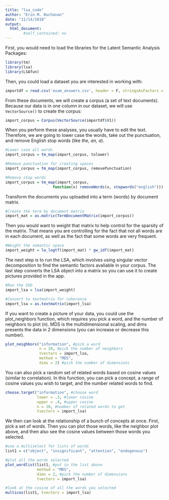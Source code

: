 ```yaml
---
title: "lsa_code"
author: "Erin M. Buchanan"
date: "11/14/2018"
output: 
  html_document:
        #self_contained: no
---
```


First, you would need to load the libraries for the Latent Semantic Analysis Packages:


```r
library(tm)
library(lsa)
library(LSAfun)
```
 
Then, you could load a dataset you are interested in working with:


```r
importdf = read.csv('exam_answers.csv', header = F, stringsAsFactors = F)
```

From these documents, we will create a corpus (a set of text documents). Because our data is in one column in our dataset, we will use `VectorSource()` to create the corpus:


```r
import_corpus = Corpus(VectorSource(importdf$V1))
```

When you perform these analyses, you usually have to edit the text. Therefore, we are going to lower case the words, take out the punctuation, and remove English stop words (like *the, an, a*).


```r
#Lower case all words
import_corpus = tm_map(import_corpus, tolower) 

#Remove punctuation for creating spaces
import_corpus = tm_map(import_corpus, removePunctuation) 

#Remove stop words
import_corpus = tm_map(import_corpus, 
                     function(x) removeWords(x, stopwords("english")))
```

Transform the documents you uploaded into a term (words) by document matrix. 


```r
#Create the term by document matrix
import_mat = as.matrix(TermDocumentMatrix(import_corpus))
```

Then you would want to weight that matrix to help control for the sparsity of the matrix. That means you are controlling for the fact that not all words are in each document, as well as the fact that some words are very frequent. 


```r
#Weight the semantic space
import_weight = lw_logtf(import_mat) * gw_idf(import_mat)
```

The next step is to run the LSA, which involves using singular vector decomposition to find the semantic factors avaliable in your corpus. The last step converts the LSA object into a matrix so you can use it to create pictures provided in the app.  


```r
#Run the SVD
import_lsa = lsa(import_weight)

#Convert to textmatrix for coherence
import_lsa = as.textmatrix(import_lsa)
```

If you want to create a picture of your data, you could use the plot_neighbors function, which requires you pick a word, and the number of neighbors to plot (n). MDS is the multidimensional scaling, and dims presents the data in 2 dimensions (you can increase or decrease this number).


```r
plot_neighbors("information", #pick a word
               n = 10, #pick the number of neighbors
               tvectors = import_lsa, 
               method = "MDS", 
               dims = 2) #pick the number of dimensions
```

You can also pick a random set of related words based on cosine values (similar to correlation). In this function, you can pick a concept, a range of cosine values you wish to target, and the number related words to find. 


```r
choose.target("information", #choose word
              lower = .3, #lower cosine
              upper = .4, #upper cosine
              n = 10, #number of related words to get
              tvectors = import_lsa)
```

We then can look at the relationship of a bunch of concepts at once. First, pick a set of words. Then you can plot those words, like the neighbor plot above, and then also see the cosine values between those words you selected. 


```r
#use a multiselect for lists of words
list1 = c("object", "insignificant", "attention", "endogenous")

#plot all the words selected
plot_wordlist(list1, #put in the list above 
              method = "MDS", 
              dims = 2, #pick the number of dimensions
              tvectors = import_lsa)

#look at the cosine of all the words you selected
multicos(list1, tvectors = import_lsa)
```
